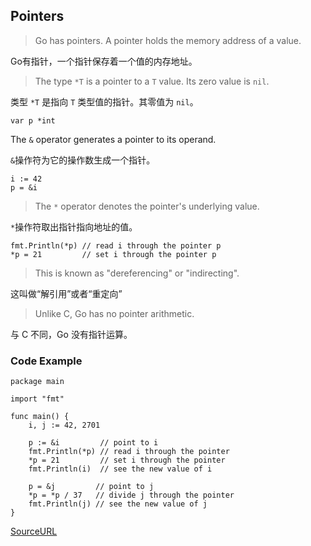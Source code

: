 ## Pointers

> Go has pointers. A pointer holds the memory address of a value.

Go有指针，一个指针保存着一个值的内存地址。


> The type `*T` is a pointer to a `T` value. Its zero value is `nil`.

类型 `*T` 是指向 `T` 类型值的指针。其零值为 `nil`。

```
var p *int
```

The `&` operator generates a pointer to its operand.

`&`操作符为它的操作数生成一个指针。

```
i := 42
p = &i
```

> The `*` operator denotes the pointer's underlying value.

`*`操作符取出指针指向地址的值。

```
fmt.Println(*p) // read i through the pointer p
*p = 21         // set i through the pointer p
```

> This is known as "dereferencing" or "indirecting".

这叫做“解引用”或者“重定向”

> Unlike C, Go has no pointer arithmetic.

与 C 不同，Go 没有指针运算。

### Code Example

```
package main

import "fmt"

func main() {
	i, j := 42, 2701

	p := &i         // point to i
	fmt.Println(*p) // read i through the pointer
	*p = 21         // set i through the pointer
	fmt.Println(i)  // see the new value of i

	p = &j         // point to j
	*p = *p / 37   // divide j through the pointer
	fmt.Println(j) // see the new value of j
}
```

[SourceURL](https://tour.golang.org/moretypes/1)
